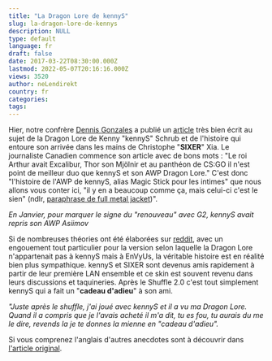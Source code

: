 ```yaml
---
title: "La Dragon Lore de kennyS"
slug: la-dragon-lore-de-kennys
description: NULL
type: default
language: fr
draft: false
date: 2017-03-22T08:30:00.000Z
lastmod: 2022-05-07T20:16:16.000Z
views: 3520
author: neLendirekt
country: fr
categories:
tags:
---
```

Hier, notre confrère [Dennis Gonzales](https://twitter.com/Tarmanydyn) a publié un [article](http://www.thescoreesports.com/csgo/news/13642-kennys-sixer-reveal-the-real-story-behind-the-fabled-dragon-lore-awp) très bien écrit au sujet de la Dragon Lore de Kenny "kennyS" Schrub et de l'histoire qui entoure son arrivée dans les mains de Christophe "**SIXER**" Xia. Le journaliste Canadien commence son article avec de bons mots : "Le roi Arthur avait Excalibur, Thor son Mjölnir et au panthéon de CS:GO il n'est point de meilleur duo que kennyS et son AWP Dragon Lore." C'est donc "l'histoire de l'AWP de kennyS, alias Magic Stick pour les intimes" que nous allons vous conter ici, "il y en a beaucoup comme ça, mais celui-ci c'est le sien" (ndlr, [paraphrase de full metal jacket](https://youtu.be/2G551KpNnA0?t=57))". 

  
_En Janvier, pour marquer le signe du "renouveau" avec G2, kennyS avait repris son AWP Asiimov_ 

Si de nombreuses théories ont été élaborées sur [reddit](http://www.reddit.com/r/GlobalOffensive/comments/5s8pba/til%5Fkennys%5Fgave%5Fsixer%5Fhis%5Fdragon%5Flore%5Fwhen%5Fhe/), avec un engouement tout particulier pour la version selon laquelle la Dragon Lore n'appartenait pas à kennyS mais à EnVyUs, la véritable histoire est en réalité bien plus sympathique. kennyS et SIXER sont devenus amis rapidement à partir de leur première LAN ensemble et ce skin est souvent revenu dans leurs discussions et taquineries. Après le Shuffle 2.0 c'est tout simplement kennyS qui a fait un "**cadeau d'adieu**" à son ami.

_"Juste après le shuffle, j'ai joué avec kennyS et il a vu ma Dragon Lore. Quand il a compris que je l'avais acheté il m'a dit, tu es fou, tu aurais du me le dire, revends la je te donnes la mienne en "cadeau d'adieu"._ 

  
Si vous comprenez l'anglais d'autres anecdotes sont à découvrir dans [l'article original](http://www.thescoreesports.com/csgo/news/13642-kennys-sixer-reveal-the-real-story-behind-the-fabled-dragon-lore-awp).
